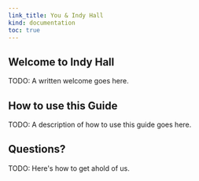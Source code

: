 ```yaml
--- 
link_title: You & Indy Hall
kind: documentation
toc: true
---
```


## Welcome to Indy Hall

TODO: A written welcome goes here.

## How to use this Guide

TODO: A description of how to use this guide goes here.

## Questions?

TODO: Here's how to get ahold of us.